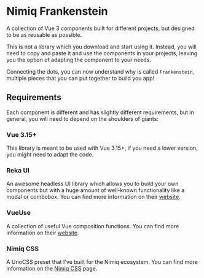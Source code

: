 # Nimiq Frankenstein

A collection of Vue 3 components built for different projects, but designed to be as reusable as possible.

<div class="i-nimiq:fire" />

This is not a library which you download and start using it. Instead, you will need to copy and paste it and use the components in your projects, leaving you the option of adapting the component to your needs.

Connecting the dots, you can now understand why is called `Frankenstein`, multiple pieces that you can put together to build you app!

## Requirements

Each component is different and has slightly different requirements, but in general, you will need to depend on the shoulders of giants:

### Vue 3.15+

This library is meant to be used with Vue 3.15+, if you need a lower version, you might need to adapt the code.

### Reka UI

An awesome headless UI library which allows you to build your own components but with a huge amount of well-known functionality like a modal or combobox. You can find more information on their [website](https://reka-ui.com).

### VueUse

A collection of useful Vue composition functions. You can find more information on their [website](https://vueuse.org).

### Nimiq CSS

A UnoCSS preset that I've built for the Nimiq ecosystem. You can find more information on the [Nimiq CSS](../nimiq-css/getting-started.md) page.
